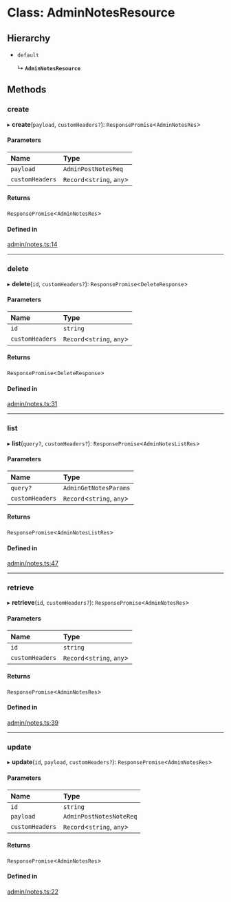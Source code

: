 # Class: AdminNotesResource

## Hierarchy

- `default`

  ↳ **`AdminNotesResource`**

## Methods

### create

▸ **create**(`payload`, `customHeaders?`): `ResponsePromise`<`AdminNotesRes`\>

#### Parameters

| Name | Type |
| :------ | :------ |
| `payload` | `AdminPostNotesReq` |
| `customHeaders` | `Record`<`string`, `any`\> |

#### Returns

`ResponsePromise`<`AdminNotesRes`\>

#### Defined in

[admin/notes.ts:14](https://github.com/medusajs/medusa/blob/418ff2a33/packages/medusa-js/src/resources/admin/notes.ts#L14)

___

### delete

▸ **delete**(`id`, `customHeaders?`): `ResponsePromise`<`DeleteResponse`\>

#### Parameters

| Name | Type |
| :------ | :------ |
| `id` | `string` |
| `customHeaders` | `Record`<`string`, `any`\> |

#### Returns

`ResponsePromise`<`DeleteResponse`\>

#### Defined in

[admin/notes.ts:31](https://github.com/medusajs/medusa/blob/418ff2a33/packages/medusa-js/src/resources/admin/notes.ts#L31)

___

### list

▸ **list**(`query?`, `customHeaders?`): `ResponsePromise`<`AdminNotesListRes`\>

#### Parameters

| Name | Type |
| :------ | :------ |
| `query?` | `AdminGetNotesParams` |
| `customHeaders` | `Record`<`string`, `any`\> |

#### Returns

`ResponsePromise`<`AdminNotesListRes`\>

#### Defined in

[admin/notes.ts:47](https://github.com/medusajs/medusa/blob/418ff2a33/packages/medusa-js/src/resources/admin/notes.ts#L47)

___

### retrieve

▸ **retrieve**(`id`, `customHeaders?`): `ResponsePromise`<`AdminNotesRes`\>

#### Parameters

| Name | Type |
| :------ | :------ |
| `id` | `string` |
| `customHeaders` | `Record`<`string`, `any`\> |

#### Returns

`ResponsePromise`<`AdminNotesRes`\>

#### Defined in

[admin/notes.ts:39](https://github.com/medusajs/medusa/blob/418ff2a33/packages/medusa-js/src/resources/admin/notes.ts#L39)

___

### update

▸ **update**(`id`, `payload`, `customHeaders?`): `ResponsePromise`<`AdminNotesRes`\>

#### Parameters

| Name | Type |
| :------ | :------ |
| `id` | `string` |
| `payload` | `AdminPostNotesNoteReq` |
| `customHeaders` | `Record`<`string`, `any`\> |

#### Returns

`ResponsePromise`<`AdminNotesRes`\>

#### Defined in

[admin/notes.ts:22](https://github.com/medusajs/medusa/blob/418ff2a33/packages/medusa-js/src/resources/admin/notes.ts#L22)
